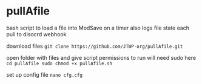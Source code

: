 # pullAfile
bash script to load a file into ModSave on a timer also logs file state each pull to disocrd webhook 


download files
`
git clone https://github.com/JTWP-org/pullAfile.git
`



open folder with files and give script permissions to run will need sudo here
`
cd pullAfile
sudo chmod +x pullAfile.sh
`

set up config file 
`
nano cfg.cfg
`
`
`

